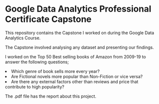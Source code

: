 # Google Data Analytics Professional Certificate Capstone

This repository contains the Capstone I worked on during the Google Data Analytics Course.

The Capstone involved analysing any dataset and presenting our findings.

I worked on the Top 50 Best selling books of Amazon from 2009-19 to answer the following questions;
<li>Which genre of book sells more every year?</li>
<li>Are Fictional novels more popular than Non-Fiction or vice versa?</li>
<li>Are there any external factors other than reviews and price that contribute to high popularity?</li>
<ul>  </ul>





The .pdf file has the report about this project.
